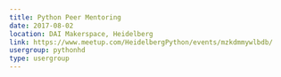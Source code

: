 ```yaml
---
title: Python Peer Mentoring
date: 2017-08-02
location: DAI Makerspace, Heidelberg
link: https://www.meetup.com/HeidelbergPython/events/mzkdmmywlbdb/
usergroup: pythonhd
type: usergroup
---
```

